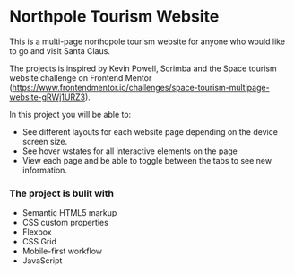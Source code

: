 # Northpole Tourism Website

This is a multi-page northopole tourism website for anyone who would like to go and visit Santa Claus. 

The projects is inspired by Kevin Powell, Scrimba and the Space tourism website challenge on Frontend Mentor (https://www.frontendmentor.io/challenges/space-tourism-multipage-website-gRWj1URZ3).

In this project you will be able to:
- See different layouts for each website page depending on the device screen size.
- See hover wstates for all interactive elements on the page
- View each page and be able to toggle between the tabs to see new information.


### The project is bulit with

- Semantic HTML5 markup
- CSS custom properties
- Flexbox
- CSS Grid
- Mobile-first workflow
- JavaScript


